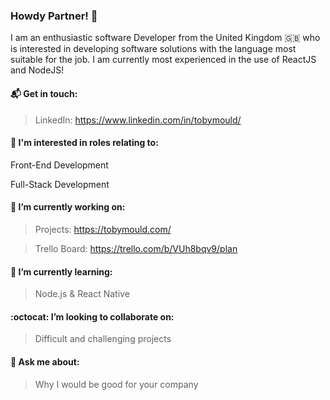 ### Howdy Partner! 👋
I am an enthusiastic software Developer from the United Kingdom :uk: who is interested in developing software solutions with the language most suitable for the job. I am currently most experienced in the use of ReactJS and NodeJS!

#### 📬 Get in touch: 
> LinkedIn: https://www.linkedin.com/in/tobymould/

#### 👷 I'm interested in roles relating to:
Front-End Development

Full-Stack Development

#### 🔭 I’m currently working on:
 > Projects: https://tobymould.com/
 
 > Trello Board: https://trello.com/b/VUh8bqv9/plan

#### 🌱 I’m currently learning: 
> Node.js & React Native

#### :octocat: I’m looking to collaborate on:
> Difficult and challenging projects 

#### 💬 Ask me about:
> Why I would be good for your company


<!--
**tobymould/tobymould** is a ✨ _special_ ✨ repository because its `README.md` (this file) appears on your GitHub profile.

Here are some ideas to get you started:

- 🔭 I’m currently working on ...
- 🌱 I’m currently learning ...
- 👯 I’m looking to collaborate on ...
- 🤔 I’m looking for help with ...
- 💬 Ask me about ...
- 📫 How to reach me: ...
- 😄 Pronouns: ...
- ⚡ Fun fact: ...
-->
